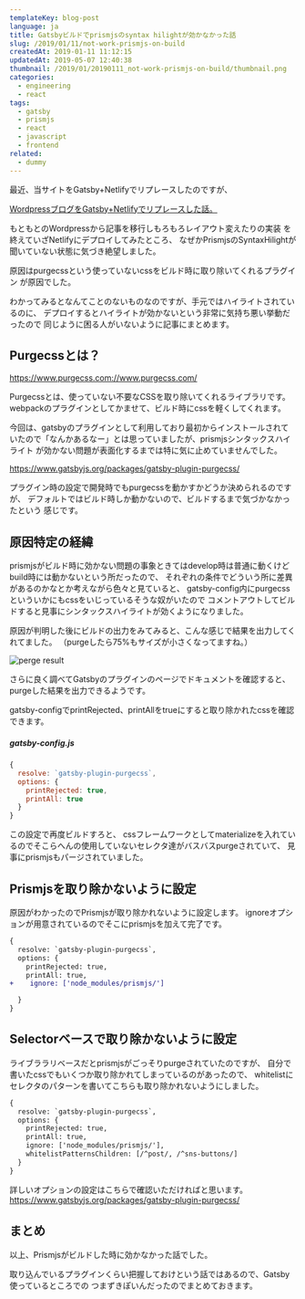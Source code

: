 ```yaml
---
templateKey: blog-post
language: ja
title: Gatsbyビルドでprismjsのsyntax hilightが効かなかった話
slug: /2019/01/11/not-work-prismjs-on-build
createdAt: 2019-01-11 11:12:15
updatedAt: 2019-05-07 12:40:38
thumbnail: /2019/01/20190111_not-work-prismjs-on-build/thumbnail.png
categories:
  - engineering
  - react
tags:
  - gatsby
  - prismjs
  - react
  - javascript
  - frontend
related:
  - dummy
---
```


最近、当サイトをGatsby+Netlifyでリプレースしたのですが、


[WordpressブログをGatsby+Netlifyでリプレースした話。](/2019/01/10/blog-renewal-by-gatsby)

もともとのWordpressから記事を移行しもろもろレイアウト変えたりの実装
を終えていざNetlifyにデプロイしてみたところ、
なぜかPrismjsのSyntaxHilightが聞いていない状態に気づき絶望しました。

原因はpurgecssという使っていないcssをビルド時に取り除いてくれるプラグイン
が原因でした。

わかってみるとなんてことのないものなのですが、手元ではハイライトされているのに、
デプロイするとハイライトが効かないという非常に気持ち悪い挙動だったので
同じように困る人がいないように記事にまとめます。


## Purgecssとは？

https://www.purgecss.com://www.purgecss.com/

Purgecssとは、使っていない不要なCSSを取り除いてくれるライブラリです。
webpackのプラグインとしてかませて、ビルド時にcssを軽くしてくれます。

今回は、gatsbyのプラグインとして利用しており最初からインストールされて
いたので「なんかあるなー」とは思っていましたが、prismjsシンタックスハイライト
が効かない問題が表面化するまでは特に気に止めていませんでした。

https://www.gatsbyjs.org/packages/gatsby-plugin-purgecss/

プラグイン時の設定で開発時でもpurgecssを動かすかどうか決められるのですが、
デフォルトではビルド時しか動かないので、ビルドするまで気づかなかったという
感じです。

## 原因特定の経緯

prismjsがビルド時に効かない問題の事象ときてはdevelop時は普通に動くけどbuild時には動かないという所だったので、
それぞれの条件でどういう所に差異があるのかなとか考えながら色々と見ていると、
gatsby-config内にpurgecssといういかにもcssをいじっているそうな奴がいたので
コメントアウトしてビルドすると見事にシンタックスハイライトが効くようになりました。

原因が判明した後にビルドの出力をみてみると、こんな感じで結果を出力してくれてました。
（purgeしたら75%もサイズが小さくなってますね。）

<image class="post-image" src="https://statics.ver-1-0.net/uploads/2019/01/20190111_not-work-prismjs-on-build/purge-result.png" alt="perge result" />

さらに良く調べてGatsbyのプラグインのページでドキュメントを確認すると、
purgeした結果を出力できるようです。

gatsby-configでprintRejected、printAllをtrueにすると取り除かれたcssを確認できます。

##### gatsby-config.js

```javascript
{
  resolve: `gatsby-plugin-purgecss`,
  options: {
    printRejected: true,
    printAll: true
  }
}
```

この設定で再度ビルドすろと、
cssフレームワークとしてmaterializeを入れているのでそこらへんの使用していないセレクタ達がバスバスpurgeされていて、
見事にprismjsもパージされていました。


## Prismjsを取り除かないように設定

原因がわかったのでPrismjsが取り除かれないように設定します。
ignoreオプションが用意されているのでそこにprismjsを加えて完了です。

```diff
{
  resolve: `gatsby-plugin-purgecss`,
  options: {
    printRejected: true,
    printAll: true,
+    ignore: ['node_modules/prismjs/']

  }
}
```

## Selectorベースで取り除かないように設定

ライブララリベースだとprismjsがごっそりpurgeされていたのですが、
自分で書いたcssでもいくつか取り除かれてしまっているのがあったので、
whitelistにセレクタのパターンを書いてこちらも取り除かれないようにしました。


```diff
{
  resolve: `gatsby-plugin-purgecss`,
  options: {
    printRejected: true,
    printAll: true,
    ignore: ['node_modules/prismjs/'],
    whitelistPatternsChildren: [/^post/, /^sns-buttons/]
  }
}
```

詳しいオプションの設定はこちらで確認いただければと思います。
https://www.gatsbyjs.org/packages/gatsby-plugin-purgecss/


## まとめ

以上、Prismjsがビルドした時に効かなかった話でした。

取り込んでいるプラグインくらい把握しておけという話ではあるので、Gatsby使っているところでの
つまずきぽいんだったのでまとめておきます。

